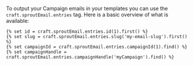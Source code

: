To output your Campaign emails in your templates you can use the `craft.sproutEmail.entries` tag.  Here is a basic overview of what is available:

```twig
{% set id = craft.sproutEmail.entries.id(1).first() %}
{% set slug = craft.sproutEmail.entries.slug('my-email-slug').first() %}
{% set campaignId = craft.sproutEmail.entries.campaignId(1).find() %}
{% set campaignHandle = craft.sproutEmail.entries.campaignHandle('myCampaign').find() %}
```
